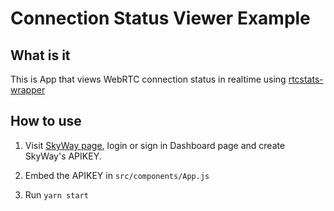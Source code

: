 # Connection Status Viewer Example

## What is it

This is App that views WebRTC connection status in realtime using [rtcstats-wrapper](https://github.com/skyway-lab/rtcstats-wrapper)

## How to use

1. Visit [SkyWay page](https://webrtc.ecl.ntt.com/), login or sign in Dashboard page and create SkyWay's APIKEY.

2. Embed the APIKEY in `src/components/App.js`

3. Run `yarn start`
